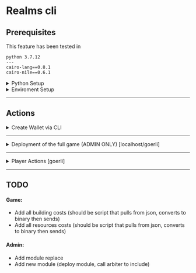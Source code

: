 # Realms cli

## Prerequisites

This feature has been tested in 
```
python 3.7.12
---
cairo-lang==0.8.1
cairo-nile==0.6.1
```

<details><summary>Python Setup</summary>

1. Upgrade pip: `/usr/local/bin/python -m pip install --upgrade pip`
2. Remove *all* previous cairo nile packages: `$ pip uninstall cairo-nile` and check with `$ pip freeze` to make sure it's removed.
3. Install nile 0.6.1: `pip install cairo-nile`
4. Install the realms_cli: `$ pip install realms_cli/` (ensure you are in the realms-contracts dir)

You now should have the realms_cli commands available when you run `$ nile`. 

</details>

<details><summary>Enviroment Setup</summary>

Create an `.env.nile` in the realms_cli/ directory with the following entries:

```
export STARKNET_PRIVATE_KEY=<A PRIVATE KEY>  # admin private key - see below to generate
export STARKNET_NETWORK=alpha-goerli  # different from nile_network

```
⚠️ Never commit this file!
</details>

---

## Actions


<details><summary>Create Wallet via CLI</summary>

NOTE: This is the temporary solution until native ArgentX integration

1. Create private Key via `$ nile create_pk`
2. Save in .env.nile as STARKNET_PRIVATE_KEY in the realms_cli directory 
3. Run `$ source realms_cli/.env.nile`
4. Run `$ nile setup STARKNET_PRIVATE_KEY --network goerli`
5. Your address will be saved in the goerli.accounts.json
</details>

---

<details><summary>Deployment of the full game (ADMIN ONLY) [localhost/goerli]</summary>


The following scripts deploy all contracts necessairy to test and play realms on localhost/goerli.

### 1. Admin

`$ nile run --network localhost realms_cli/1_deploy_admin.py`

### 2. Deploy tokens

`$ nile run --network localhost realms_cli/2_deploy_token_contracts.py`

### 3. Deploy game contracts

`$ nile run --network localhost realms_cli/3_deploy_game_contracts.py`

### 4. Init the game

`$ nile run --network localhost realms_cli/4_init_game.py`

### 5. Set Costs

`$ nile run --network localhost realms_cli/5_set_costs.py`

### 6. Troops (or any other new module that needs adding updating)

`$ nile run --network localhost realms_cli/6_deploy_troops.py`

### Tips

If you want to check a tx hash, run either

`$ nile debug --network NETWORK TXHASH`

Or `$ starknet get_transaction_receipt --hash TXHASH` (only for non-localhost)

### Adding a plugin

Add your logic to `realms_cli/realms_cli/main.py`
Add you cli entro to `realms_cli/pyproject.toml`
Reinstall the plugin cli `pip install realms_cli/`

</details>

---
<details><summary>Player Actions [goerli]</summary>

---

### Mint Realm

`$ nile mint_realm 1`

If your tx fails, someone has already minted this realm

---

### Set Metadata (use as temporary until production)

`$ nile set_realm_data 1`

---

### Approve your Realms for game usage

`$ nile approve_realm`

---

### Settling

`$ nile settle_realm 1`

---

### Check lords [wip]

`$ nile check_lords`

---

### check realms [wip]

`$ nile check_realms`

---

### Check resources

`$ nile check_resources`

Of another user:

`$ nile check_resources --address 0x000000`

---

### Claim resources

Claims specific realms resources

`$ nile claim_resources 1`

</details>

---

## TODO

#### Game:
- Add all building costs (should be script that pulls from json, converts to binary then sends)
- Add all resources costs (should be script that pulls from json, converts to binary then sends)

#### Admin:
- Add module replace 
- Add new module (deploy module, call arbiter to include)